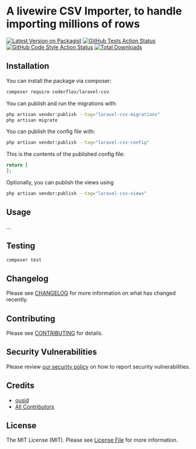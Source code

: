 
# A livewire CSV Importer, to handle importing millions of rows

[![Latest Version on Packagist](https://img.shields.io/packagist/v/coderflex/laravel-csv.svg?style=flat-square)](https://packagist.org/packages/coderflexx/laravel-csv)
[![GitHub Tests Action Status](https://img.shields.io/github/workflow/status/coderflex/laravel-csv/run-tests?label=tests)](https://github.com/coderflexx/laravel-csv/actions?query=workflow%3Arun-tests+branch%3Amain)
[![GitHub Code Style Action Status](https://img.shields.io/github/workflow/status/coderflex/laravel-csv/Fix%20PHP%20code%20style%20issues?label=code%20style)](https://github.com/coderflexx/laravel-csv/actions?query=workflow%3A"Fix+PHP+code+style+issues"+branch%3Amain)
[![Total Downloads](https://img.shields.io/packagist/dt/coderflex/laravel-csv.svg?style=flat-square)](https://packagist.org/packages/coderflexx/laravel-csv)

## Installation

You can install the package via composer:

```bash
composer require coderflex/laravel-csv
```

You can publish and run the migrations with:

```bash
php artisan vendor:publish --tag="laravel-csv-migrations"
php artisan migrate
```

You can publish the config file with:

```bash
php artisan vendor:publish --tag="laravel-csv-config"
```

This is the contents of the published config file:

```php
return [
];
```

Optionally, you can publish the views using

```bash
php artisan vendor:publish --tag="laravel-csv-views"
```

## Usage
...

## Testing

```bash
composer test
```

## Changelog

Please see [CHANGELOG](CHANGELOG.md) for more information on what has changed recently.

## Contributing

Please see [CONTRIBUTING](https://github.com/ousid/.github/blob/main/CONTRIBUTING.md) for details.

## Security Vulnerabilities

Please review [our security policy](../../security/policy) on how to report security vulnerabilities.

## Credits

- [ousid](https://github.com/ousid)
- [All Contributors](../../contributors)

## License

The MIT License (MIT). Please see [License File](LICENSE.md) for more information.
